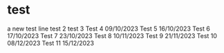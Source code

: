 # test
a new test line
test 2
test 3
Test 4 09/10/2023
Test 5 16/10/2023
Test 6 17/10/2023
Test 7 23/10/2023
Test 8 10/11/2023
Test 9 21/11/2023
Test 10 08/12/2023
Test 11 15/12/2023